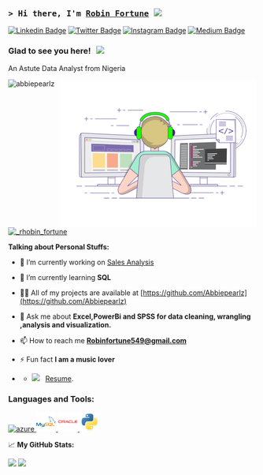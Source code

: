 ### <samp>&gt; Hi there, I'm <a href="https://gkassym.netlify.app" target="_blank">Robin Fortune</a> <img src="https://media.giphy.com/media/hvRJCLFzcasrR4ia7z/giphy.gif" width="25"> </samp>


[![Linkedin Badge](https://img.shields.io/badge/-LinkedIn-0e76a8?style=flat-square&logo=Linkedin&logoColor=white)](https://linkedin.com/in/fortune-robin)
[![Twitter Badge](https://img.shields.io/badge/-Twitter-00acee?style=flat-square&logo=Twitter&logoColor=white)](https://twitter.com/_rhobin_fortune)
[![Instagram Badge](https://img.shields.io/badge/-Instagram-e4405f?style=flat-square&logo=Instagram&logoColor=white)](https://instagram.com/abbiepearlz/)
[![Medium Badge](https://img.shields.io/badge/medium-%2312100E.svg?&style=for-square&logo=medium&logoColor=white)](https://robinfortune.medium.com/)

### Glad to see you here! &nbsp; ![](https://visitor-badge.glitch.me/badge?page_id=Abbiepearlz.Abbiepearlz)

An Astute Data Analyst from Nigeria

<img align="right" alt="Coding" width="400" src="https://raw.githubusercontent.com/Abbiepearlz/Abbiepearlz/master/data gif.gif">

<p align="left"> <img src="https://komarev.com/ghpvc/?username=abbiepearlz&label=Profile%20views&color=0e75b6&style=flat" alt="abbiepearlz" /> </p>


<p align="left"> <a href="https://twitter.com/_rhobin_fortune" target="blank"><img src="https://img.shields.io/twitter/follow/_rhobin_fortune?logo=twitter&style=for-the-badge" alt="_rhobin_fortune" /></a> </p>

**Talking about Personal Stuffs:**

- 🔭 I’m currently working on [Sales Analysis](https://github.com/Abbiepearlz/Basic-Bike-Sales-Excel-Project)

- 🌱 I’m currently learning **SQL**

- 👨‍💻 All of my projects are available at [https://github.com/Abbiepearlz](https://github.com/Abbiepearlz)

- 💬 Ask me about **Excel,PowerBi and SPSS for data cleaning, wrangling ,analysis and visualization.**

- 📫 How to reach me **Robinfortune549@gmail.com**

- ⚡ Fun fact **I am a music lover**
- - <img src="https://github.com/Gapur/Gapur/blob/main/assets/doc.gif?raw=true" width="21" />&nbsp;&nbsp; [Resume](https://gkassym.netlify.app/Resume.pdf).

<p align="left">
</p>

<h3 align="left">Languages and Tools:</h3>
<p align="left"> <a href="https://azure.microsoft.com/en-in/" target="_blank" rel="noreferrer"> <img src="https://www.vectorlogo.zone/logos/microsoft_azure/microsoft_azure-icon.svg" alt="azure" width="40" height="40"/> </a> <a href="https://www.mysql.com/" target="_blank" rel="noreferrer"> <img src="https://raw.githubusercontent.com/devicons/devicon/master/icons/mysql/mysql-original-wordmark.svg" alt="mysql" width="40" height="40"/> </a> <a href="https://www.oracle.com/" target="_blank" rel="noreferrer"> <img src="https://raw.githubusercontent.com/devicons/devicon/master/icons/oracle/oracle-original.svg" alt="oracle" width="40" height="40"/> </a> <a href="https://www.python.org" target="_blank" rel="noreferrer"> <img src="https://raw.githubusercontent.com/devicons/devicon/master/icons/python/python-original.svg" alt="python" width="40" height="40"/> </a> </p>


📈 **My GitHub Stats:**

<p>
  <img height="180em" src="https://github-readme-stats.vercel.app/api?username=abbiepearlz&show_icons=true&hide_border=true&&count_private=true&include_all_commits=true" />
  <img height="180em" src="https://github-readme-stats.vercel.app/api/top-langs/?username=abbiepearlz&exclude_repo=KNN-Image-Classification&show_icons=true&hide_border=true&layout=compact&langs_count=8"/>
</p>




